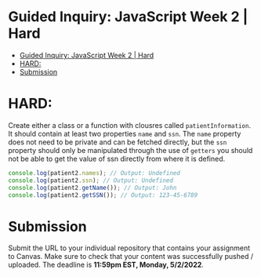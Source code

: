 # Guided Inquiry: JavaScript Week 2 | Hard

- [Guided Inquiry: JavaScript Week 2 | Hard](#guided-inquiry-javascript-week-2--hard)
- [HARD:](#hard)
- [Submission](#submission)

# HARD:

Create either a class or a function with clousres called `patientInformation`. It should contain at least two properties `name` and `ssn`. The `name` property does not need to be private and can be fetched directly, but the `ssn` property should only be manipulated through the use of `getters` you should not be able to get the value of ssn directly from where it is defined.

```JavaScript
console.log(patient2.names); // Output: Undefined
console.log(patient2.ssn); // Output: Undefined
console.log(patient2.getName()); // Output: John
console.log(patient2.getSSN()); // Output: 123-45-6789
```

# Submission

Submit the URL to your individual repository that contains your assignment to Canvas. Make sure to check that your content was successfully pushed / uploaded. The deadline is <strong> 11:59pm EST, Monday, 5/2/2022</strong>.
